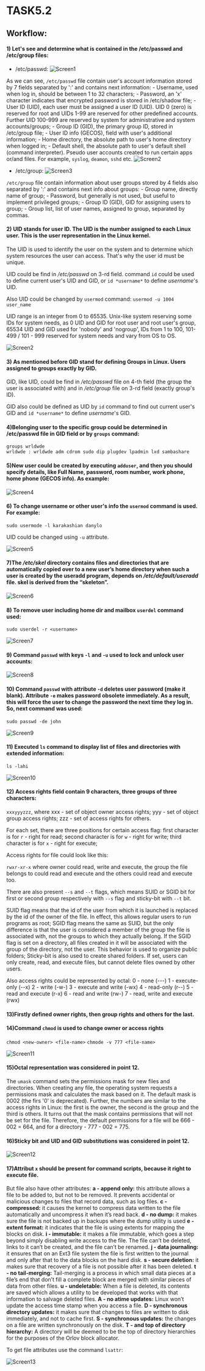 # TASK5.2
## Workflow:



#### 1)  Let's see and determine what is contained in the /etc/passwd and /etc/group files:
- /etc/passwd: 
![Screen1](https://github.com/wrldwde/DevOps_online_Kharkiv_2021Q4/blob/main/m5/task5.2/Screenshots/Screen_1.png)

As we can see, `/etc/passwd`  file contain user's account information stored by 7 fields separated by ':' and contains next information:
	- Username, used when log in, should be between 1 to 32 characters; 
	- Password, an 'x' character indicates that encrypted password is stored in /etc/shadow file;
	- User ID (UID), each user must be assigned a user ID (UID). UID 0 (zero) is reserved for root and UIDs 1-99 are reserved for other predefined accounts. Further UID 100-999 are reserved by system for administrative and system accounts/groups;
	- Group ID (GID), the primary group ID, stored in /etc/group file;
	- User ID info (GECOS), field with user's additional information;
	- Home directory, the absolute path to user's home directory when logged in;
	- Default shell, the absolute path to user's default shell (command interpreter).
Pseudo user accounts created to run certain apps or/and files. For example, `syslog`, `deamon`, `sshd` etc.
![Screen2](https://github.com/wrldwde/DevOps_online_Kharkiv_2021Q4/blob/main/m5/task5.2/Screenshots/Screen_2.png)

- /etc/group:
![Screen3](https://github.com/wrldwde/DevOps_online_Kharkiv_2021Q4/blob/main/m5/task5.2/Screenshots/Screen_3.png)

`/etc/group` file contain information about user groups stored by 4 fields also separated by ':' and contains next info about groups:
	- Group name, directly name of group;
	- Password, but generally is not used, but useful to implement privileged groups;
	- Group ID (GID), GID for assigning users to group;
	- Group list, list of user names, assigned to group, separated by commas.

#### 2) UID stands for user ID. The UID is the number assigned to each Linux user. This is the user representation in the Linux kernel.  
The UID is used to identify the user on the system and to determine which system resources the user can access. That's why the user id must be unique.

UID could be find in */etc/passwd* on 3-rd field.
command `id` could be used to define current user's UID and GID, or `id *username*` to define *username*'s UID.

Also UID could be changed by `usermod` command:
`usermod -u 1004 user_name`

UID range is an integer from 0 to 65535. Unix-like system reserving some IDs for system needs, as 0 UID and GID for root user and root user's group, 65534 UID and GID used for 'nobody' and 'nogroup', IDs from 1 to 100, 101-499 / 101 - 999 reserved for system needs and vary from OS to OS.


![Screen2](https://github.com/wrldwde/DevOps_online_Kharkiv_2021Q4/blob/main/m5/task5.2/Screenshots/Screen_2.png)

#### 3) As mentioned before GID stand for defining Groups in Linux. Users assigned to groups exactly by GID.

GID, like UID, could be find in */etc/passwd* file on 4-th field (the group the user is associated with) and in */etc/group* file on 3-rd field (exactly group's ID).

GID also could be defined as UID by `id` command to find out current user's GID and `id *username*` to define *username*'s GID.


#### 4)Belonging user to the specific group could be determined in /etc/passwd file in GID field or by `groups` command:
```
groups wrldwde 
wrldwde : wrldwde adm cdrom sudo dip plugdev lpadmin lxd sambashare
```

#### 5)New user could be created by executing `adduser`, and then you should specify  details, like Full Name, password, room number, work phone, home phone (GECOS info).  As example:


![Screen4](https://github.com/wrldwde/DevOps_online_Kharkiv_2021Q4/blob/main/m5/task5.2/Screenshots/Screen_4.png)

#### 6) To change username or other user's info the `usermod` command is used. For example:
``
sudo usermode -l karakashian danylo
``

UID could be changed using `-u` attribute.

![Screen5](https://github.com/wrldwde/DevOps_online_Kharkiv_2021Q4/blob/main/m5/task5.2/Screenshots/Screen_5.png)

#### 7)The */etc/skel* directory contains files and directories that are automatically copied over to a new user’s home directory when such a user is created by the useradd program, depends on */etc/default/useradd* file. skel is derived from the “skeleton”.


![Screen6](https://github.com/wrldwde/DevOps_online_Kharkiv_2021Q4/blob/main/m5/task5.2/Screenshots/Screen_6.png)

#### 8) To remove user including home dir and mailbox `userdel` command used:
``
sudo userdel -r <username>
``


![Screen7](https://github.com/wrldwde/DevOps_online_Kharkiv_2021Q4/blob/main/m5/task5.2/Screenshots/Screen_7.png)

#### 9) Command `passwd` with keys `-l` and  `-u` used to lock and unlock user accounts:


![Screen8](https://github.com/wrldwde/DevOps_online_Kharkiv_2021Q4/blob/main/m5/task5.2/Screenshots/Screen_8.png)

#### 10) Command `passwd` with attribute `-d`  deletes user password (make it blank). Attribute `-e` makes password obsolete immediately. As a result, this will force the user to change the password the next time they log in. So, next command was used:
``
sudo passwd -de john
``


![Screen9](https://github.com/wrldwde/DevOps_online_Kharkiv_2021Q4/blob/main/m5/task5.2/Screenshots/Screen_9.png)

#### 11) Executed `ls` command to display list of files and directories with extended information:
``
ls -lahi
``


![Screen10](https://github.com/wrldwde/DevOps_online_Kharkiv_2021Q4/blob/main/m5/task5.2/Screenshots/Screen_10.png)

#### 12) Access rights field contain  9 characters, three groups of three characters: 
`xxxyyyzzz`, where
xxx - set of object owner access rights;
yyy - set of object group access rights;
zzz - set of access rights for others.

For each set, there are three positions for certain access flag:
first character is for `r` - right for read;
second character is for `w` - right for write;
third character is for `x` - right for execute;

Access rights for file could look like this:

`rwxr-xr-x`
where owner could read, write and execute, the group the file belongs to could read and execute and the others could read and execute too.

There are also present `--s` and `--t` flags, which means SUID or SGID bit for first or second group respectively with `--s` flag and sticky-bit with `--t` bit.

SUID flag means that the id of the user from which it is launched is replaced by the id of the owner of the file. In effect, this allows regular users to run programs as root;
SGID flag means the same as SUID, but the only difference is that the user is considered a member of the group the file is associated with, not the groups to which they actually belong. If the SGID flag is set on a directory, all files created in it will be associated with the group of the directory, not the user. This behavior is used to organize public folders;
Sticky-bit is also used to create shared folders. If set, users can only create, read, and execute files, but cannot delete files owned by other users.

Also access rights could be represented by octal:
0 - none (---)
1 - execute-only (--x)
2 - write (-w-)
3 - execute and write (-wx)
4 - read-only (r--)
5 - read and execute (r-x)
6 - read and write (rw-)
7 - read, write and execute (rwx)


#### 13)Firstly defined owner rights, then group rights and others for the last.

#### 14)Command `chmod` is used to change owner or access rights
`chmod <new-owner> <file-name>`
`chmode -v 777 <file-name>`

![Screen11](https://github.com/wrldwde/DevOps_online_Kharkiv_2021Q4/blob/main/m5/task5.2/Screenshots/Screen_11.png)

#### 15)Octal representation was considered in point 12.
The `umask` command sets the permissions mask for new files and directories. When creating any file, the operating system requests a permissions mask and calculates the mask based on it. The default mask is 0002 (the firs '0' is deprecated). Further, the numbers are similar to the access rights in Linux: the first is the owner, the second is the group and the third is others. It turns out that the mask contains permissions that will not be set for the file. Therefore, the default permissions for a file will be 666 - 002 = 664, and for a directory - 777 - 002 = 775.

#### 16)Sticky bit and UID and GID substitutions was considered in point 12.


![Screen12](https://github.com/wrldwde/DevOps_online_Kharkiv_2021Q4/blob/main/m5/task5.2/Screenshots/Screen_12.png)


#### 17)Attribut `x` should be present for command scripts, because it right to execute file.
But file also have other attributes:
**a - append only:** this attribute allows a file to be added to, but not to be removed. It prevents accidental or malicious changes to files that record data, such as log files.
**c - compressed:** it causes the kernel to compress data written to the file automatically and uncompress it when it’s read back.
**d - no dump:** it makes sure the file is not backed up in backups where the dump utility is used
**e - extent format:** it indicates that the file is using extents for mapping the blocks on disk.
**i - immutable:** it makes a file immutable, which goes a step beyond simply disabling write access to the file. The file can’t be deleted, links to it can’t be created, and the file can’t be renamed.
**j - data journaling:** it ensures that on an Ext3 file system the file is first written to the journal and only after that to the data blocks on the hard disk.
**s - secure deletion:** it makes sure that recovery of a file is not possible after it has been deleted.
**t - no tail-merging:** Tail-merging is a process in which small data pieces at a file’s end that don’t fill a complete block are merged with similar pieces of data from other files.
**u - undeletable:** When a file is deleted, its contents are saved which allows a utility to be developed that works with that information to salvage deleted files.
**A - no atime updates:** Linux won’t update the access time stamp when you access a file.
**D - synchronous directory updates:** it makes sure that changes to files are written to disk immediately, and not to cache first.
**S - synchronous updates:** the changes on a file are written synchronously on the disk.
**T - and top of directory hierarchy:** A directory will be deemed to be the top of directory hierarchies for the purposes of the Orlov block allocator.

 To get file attributes use the command `lsattr`:
 

![Screen13](https://github.com/wrldwde/DevOps_online_Kharkiv_2021Q4/blob/main/m5/task5.2/Screenshots/Screen_13.png)

[//]: #
[git-repo-url]: <https://github.com/wrldwde/DevOps_online_Kharkiv_2021Q4>
